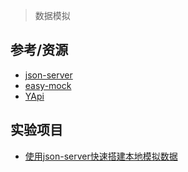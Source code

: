 > 数据模拟

## 参考/资源
- [json-server](https://github.com/typicode/json-server)
- [easy-mock](https://easy-mock.com/login)
- [YApi](https://yapi.ymfe.org/)

## 实验项目
- [使用json-server快速搭建本地模拟数据](./auto-json-server/README.md)